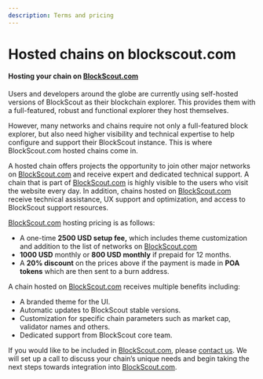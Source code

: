 ```yaml
---
description: Terms and pricing
---
```


# Hosted chains on blockscout.com

#### Hosting your chain on [BlockScout.com](http://blockscout.com/)

Users and developers around the globe are currently using self-hosted versions of BlockScout as their blockchain explorer. This provides them with a full-featured, robust and functional explorer they host themselves. 

However, many networks and chains require not only a full-featured block explorer, but also need higher visibility and technical expertise to help configure and support their BlockScout instance. This is where BlockScout.com hosted chains come in.

A hosted chain offers projects the opportunity to join other major networks on [BlockScout.com](http://blockscout.com/) and receive expert and dedicated technical support. A chain that is part of [BlockScout.com](http://blockscout.com/) is highly visible to the users who visit the website every day. In addition, chains hosted on [BlockScout.com](http://blockscout.com/) receive technical assistance, UX support and optimization, and access to BlockScout support resources. 

[BlockScout.com](http://blockscout.com/) hosting pricing is as follows:

* A one-time **2500 USD setup fee,** which includes theme customization and addition to the list of networks on [BlockScout.com](http://blockscout.com/)
* **1000 USD** monthly or **800 USD monthly** if prepaid for 12 months.
* A **20% discount** on the prices above if the payment is made in **POA tokens** which are then sent to a burn address.

A chain hosted on [BlockScout.com](http://blockscout.com/) receives multiple benefits including:

* A branded theme for the UI.
* Automatic updates to BlockScout stable versions.
* Customization for specific chain parameters such as market cap, validator names and others.
* Dedicated support from BlockScout core team.

If you would like to be included in [BlockScout.com](http://blockscout.com/), please [contact us](https://gitter.im/poanetwork/blockscout). We will set up a call to discuss your chain’s unique needs and begin taking the next steps towards integration into [BlockScout.com](http://blockscout.com/).

